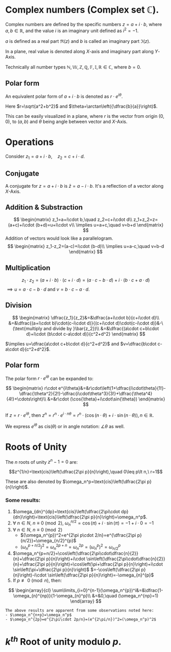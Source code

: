 # Complex numbers (Complex set $\mathbb{C}$).
Complex numbers are defined by the specific numbers $z=a+i\cdot b$, where $a,b\in\mathbb{R}$, and the value $i$ is an imaginary unit defined as $i^2=-1$.

$a$ is defined as a real part $\Re({z})$  and $b$ is called an imaginary part $\Im({z})$.

In a plane, real value is denoted along $X$-axis and imaginary part along $Y$-Axis.

Technically all number types $\mathbb{N,W,Z,Q,F,I,R} \in \mathbb{C}$, where $b=0$.

## Polar form
An equivalent polar form of $a+i\cdot b$ is denoted as $r\cdot e^{i\theta}$.

Here $r=\sqrt{a^2+b^2}$ and $\theta=\arctan\left({\dfrac{b}{a}}\right)$.

This can be easily visualized in a plane, where $r$ is the vector from origin $(0,0)$, to $(a,b)$ and $\theta$ being angle between vector and $X$-Axis.

# Operations

Consider $z_1=a+i\cdot b,\quad z_2=c+i\cdot d$.

## Conjugate

A conjugate for $z=a+i\cdot b$ is $\bar{z}=a-i\cdot b$. It's a reflection of a vector along $X$-Axis.

## Addition & Substraction
$$
\begin{matrix}
z_1=a+i\cdot b,\quad z_2=c+i\cdot d\\
z_1+z_2=z=(a+c)+i\cdot (b+d)=u+i\cdot v\\
\implies u=a+c,\quad v=b+d
\end{matrix}
$$
Addition of vectors would look like a parallelogram.
$$
\begin{matrix}
z_1-z_2=(a-c)+i\cdot (b-d)\\
\implies u=a-c,\quad v=b-d
\end{matrix}
$$
## Multiplication
$$
z_1\cdot z_2 =(a+i\cdot b)\cdot (c+i\cdot d)=(a\cdot c-b\cdot d)+i \cdot(b\cdot c+a\cdot d)
$$
$\implies u=a\cdot c - b\cdot d$ and $v=b\cdot c-a\cdot d$.

## Division

$$
\begin{matrix}
\dfrac{z_1}{z_2}&=&\dfrac{a+i\cdot b}{c+i\cdot d}\\
&=&\dfrac{(a+i\cdot b)\cdot(c-i\cdot d)}{(c+i\cdot d)\cdot(c-i\cdot d)}&-\ (\text{multiply and divide by }\bar{z_2})\\
&=&\dfrac{(a\cdot c+b\cdot d)+i\cdot (b\cdot c-a\cdot d)}{c^2+d^2}
\end{matrix}
$$

$\implies u=\dfrac{a\cdot c+b\cdot d}{c^2+d^2}$ and $v=\dfrac{b\cdot c-a\cdot d}{c^2+d^2}$.

## Polar form

The polar form $r\cdot e^{i\theta}$ can be expanded to:

$$
\begin{matrix}
r\cdot e^{i\theta}&=&r\cdot\left(1+\dfrac{i\cdot\theta}{1!}-\dfrac{\theta^2}{2!}-\dfrac{i\cdot\theta^3}{3!}+\dfrac{\theta^4}{4!}+\cdots\right)\\
&=&r\cdot (\cos{\theta}+i\cdot\sin{\theta})
\end{matrix}
$$

If $z=r\cdot e^{i\theta}$, then $z^{n}=r^n\cdot e^{i\cdot n\theta}=r^n\cdot(\cos{(n\cdot\theta)}+i\cdot\sin{(n\cdot\theta)}),n\in\mathbb{R}$.

We express $e^{i\theta}$ as $\text{cis}(\theta)$ or in angle notation: $\angle\theta$  as well.

# Roots of Unity

The $n$ roots of unity $z^n-1=0$ are:

$$z^{1/n}=\text{cis}\left(\dfrac{2\pi p}{n}\right),\quad 0\leq p\lt n,\ r=1$$

These are also denoted by $\omega_n^p=\text{cis}\left(\dfrac{2\pi p}{n}\right)$. 

### Some results:

1. $\omega_{dn}^{dp}=\text{cis}\left(\dfrac{2\pi\cdot dp}{dn}\right)=\text{cis}\left(\dfrac{2\pi p}{n}\right)=\omega_n^p$.
2. $\forall\ n\in N,\ n\equiv0\pmod{2},\ \omega_n^{n/2}=\cos(\pi)+i\cdot \sin(\pi)=-1+i\cdot 0 =-1$ 
3. $\forall\ n\in N,\ n\equiv0\pmod{2}$
	- $(\omega_n^{p})^2=e^{2\pi p\cdot 2/n}=e^{\dfrac{2\pi p}{n/2}}=\omega_{n/2}^{p}$ 
	- $(\omega_n^{p+n/2})^2=\omega_n^{2p+n}=\omega_n^{2p}=(\omega_n^p)^2=\omega_{n/2}^p$
4. $\omega_n^{p+n/2}=\cos\left(\dfrac{2\pi\cdot\dfrac{n}{2}}{n}+\dfrac{2\pi p}{n}\right)+i\cdot \sin\left(\dfrac{2\pi\cdot\dfrac{n}{2}}{n}+\dfrac{2\pi p}{n}\right)=\cos\left(\pi+\dfrac{2\pi p}{n}\right)+i\cdot \sin\left(\pi+\dfrac{2\pi p}{n}\right)$
$=-\cos\left(\dfrac{2\pi p}{n}\right)-i\cdot \sin\left(\dfrac{2\pi p}{n}\right)=-\omega_{n}^{p}$ 
5. If $p\not\equiv 0\pmod n$, then:

$$
\begin{array}{cl}
\sum\limits_{i=0}^{n-1}(\omega_n^{p})^i&=&\dfrac{1-\omega_{n}^{np}}{1-\omega_{n}^p}\\
&=&0,\quad (\omega_n^{np}=1)
\end{array}
$$

```ad-note
The above results are apparent from some observations noted here:
- $\omega_n^{n+p}=\omega_n^p$
- $\omega_n^{2p}=e^{2\pi\cdot 2p/n}=(e^{2\pi/n})^2=(\omega_n^p)^2$
```

# $k^{th}$ Root of unity modulo $p$.


